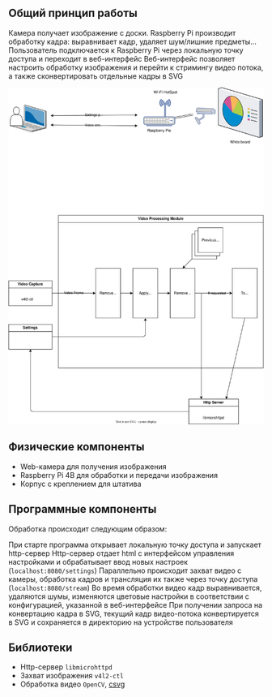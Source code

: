 ## Общий принцип работы

Камера получает изображение с доски.
Raspberry Pi производит обработку кадра: выравнивает кадр, удаляет шум/лишние предметы...
Пользователь подключается к Raspberry Pi через локальную точку доступа и переходит в веб-интерфейс
Веб-интерфейс позволяет настроить обработку изображения и перейти к стримингу видео потока, а также сконвертировать отдельные кадры в SVG

![](./ARCH.svg)

## Физические компоненты

- Web-камера для получения изображения
- Raspberry Pi 4B для обработки и передачи изображения
- Корпус с креплением для штатива

## Программные компоненты

Обработка происходит следующим образом:

При старте программа открывает локальную точку доступа и запускает http-сервер
Http-сервер отдает html с интерфейсом управления настройками и обрабатывает ввод новых настроек (`localhost:8080/settings`)
Параллельно происходит захват видео с камеры, обработка кадров и трансляция их также через точку доступа (`localhost:8080/stream`)
Во время обработки видео кадр выравнивается, удаляются шумы, изменяются цветовые настройки в соответствии с конфигурацией, указанной в веб-интерфейсе
При получении запроса на конвертацию кадра в SVG, текущий кадр видео-потока конвертируется в SVG и сохраняется в директорию на устройстве пользователя

## Библиотеки

- Http-сервер `libmicrohttpd`
- Захват изображения `v4l2-ctl`
- Обработка видео `OpenCV`, [csvg](https://github.com/dev-harbour/csvg)
